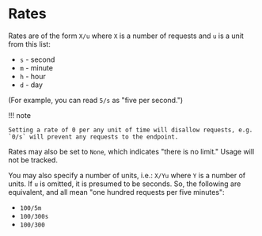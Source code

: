 Rates
=====

Rates are of the form `X/u` where `X` is a number of requests and
`u` is a unit from this list:

- `s` - second
- `m` - minute
- `h` - hour
- `d` - day

(For example, you can read `5/s` as "five per second.")

!!! note

    Setting a rate of 0 per any unit of time will disallow requests, e.g.
    `0/s` will prevent any requests to the endpoint.


Rates may also be set to `None`, which indicates "there is no limit." Usage will not be tracked.

You may also specify a number of units, i.e.: `X/Yu` where `Y` is a number of units. If `u` is omitted, it is
presumed to be seconds. So, the following are equivalent, and all mean "one hundred requests per five
minutes":

- `100/5m`
- `100/300s`
- `100/300`

